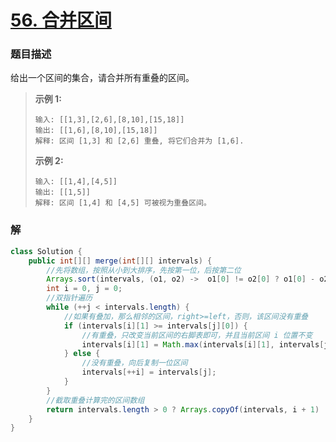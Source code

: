 # [56. 合并区间](https://leetcode-cn.com/problems/merge-intervals/)

### 题目描述

给出一个区间的集合，请合并所有重叠的区间。

>   **示例 1:**
>
>   ```
>   输入: [[1,3],[2,6],[8,10],[15,18]]
>   输出: [[1,6],[8,10],[15,18]]
>   解释: 区间 [1,3] 和 [2,6] 重叠, 将它们合并为 [1,6].
>   ```
>
>   **示例 2:**
>
>   ```
>   输入: [[1,4],[4,5]]
>   输出: [[1,5]]
>   解释: 区间 [1,4] 和 [4,5] 可被视为重叠区间。
>   ```

### 解

```java
class Solution {
    public int[][] merge(int[][] intervals) {
        //先将数组，按照从小到大排序，先按第一位，后按第二位
        Arrays.sort(intervals, (o1, o2) ->  o1[0] != o2[0] ? o1[0] - o2[0] : o1[1] - o2[1]);
        int i = 0, j = 0;
        //双指针遍历
        while (++j < intervals.length) {
            //如果有叠加，那么相邻的区间，right>=left，否则，该区间没有重叠
            if (intervals[i][1] >= intervals[j][0]) {
                //有重叠，只改变当前区间的右脚表即可，并且当前区间 i 位置不变
                intervals[i][1] = Math.max(intervals[i][1], intervals[j][1]);
            } else {
                //没有重叠，向后复制一位区间
                intervals[++i] = intervals[j];
            }
        }
        //截取重叠计算完的区间数组
        return intervals.length > 0 ? Arrays.copyOf(intervals, i + 1) : new int[0][0];
    }
}
```


